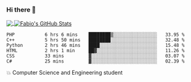 ### Hi there 👋
<a href="https://github.com/fabiovincenzi/fabiovincenzi">
  <img align="center" src="https://github-readme-stats.vercel.app/api/top-langs/?username=fabiovincenzi&title_color=ffffff&text_color=c9cacc&icon_color=2bbc8a&bg_color=1d1f21&langs_count=3" />
</a>
<a href="https://github.com/fabiovincenzi/fabiovincenzi">
  <img align="center" src="https://github-readme-stats.vercel.app/api?username=fabiovincenzi&show_icons=true&line_height=27&count_private=true&title_color=ffffff&text_color=c9cacc&icon_color=2bbc8a&bg_color=1d1f21" alt="Fabio's GitHub Stats" />
</a>
<!--START_SECTION:waka-->

```text
PHP           6 hrs 6 mins    ████████▒░░░░░░░░░░░░░░░░   33.95 %
C++           5 hrs 50 mins   ████████░░░░░░░░░░░░░░░░░   32.48 %
Python        2 hrs 46 mins   ████░░░░░░░░░░░░░░░░░░░░░   15.48 %
HTML          2 hrs 1 min     ██▓░░░░░░░░░░░░░░░░░░░░░░   11.26 %
CSS           33 mins         ▓░░░░░░░░░░░░░░░░░░░░░░░░   03.07 %
C#            25 mins         ▓░░░░░░░░░░░░░░░░░░░░░░░░   02.39 %
```

<!--END_SECTION:waka-->

:boom: Computer Science and Engineering student
